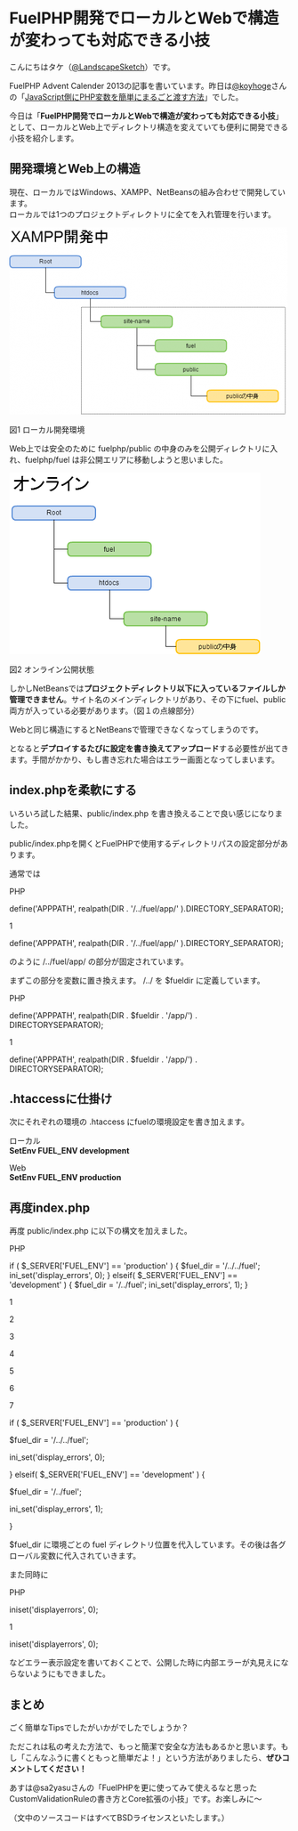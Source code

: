 FuelPHP開発でローカルとWebで構造が変わっても対応できる小技
==========================================================

こんにちはタケ（[@LandscapeSketch](https://twitter.com/LandscapeSketch)）です。

FuelPHP Advent Calender 2013の記事を書いています。昨日は[@koyhoge](https://twitter.com/koyhoge)さんの「[JavaScript側にPHP変数を簡単にまるごと渡す方法](http://d.hatena.ne.jp/koyhoge/20131206)」でした。

今日は「**FuelPHP開発でローカルとWebで構造が変わっても対応できる小技**」として、ローカルとWeb上でディレクトリ構造を変えていても便利に開発できる小技を紹介します。

## 開発環境とWeb上の構造

現在、ローカルではWindows、XAMPP、NetBeansの組み合わせで開発しています。  
 ローカルでは1つのプロジェクトディレクトリに全てを入れ管理を行います。

![fuelphp-adv-2](images/07/fuelphp-adv-2-500x336.png)

図1 ローカル開発環境

 

Web上では安全のために fuelphp/public の中身のみを公開ディレクトリに入れ、fuelphp/fuel は非公開エリアに移動しようと思いました。

![fuelphp-adv-1](images/07/fuelphp-adv-1.png)

図2 オンライン公開状態

しかしNetBeansでは**プロジェクトディレクトリ以下に入っているファイルしか管理できません**。サイト名のメインディレクトリがあり、その下にfuel、public両方が入っている必要があります。（図１の点線部分）

Webと同じ構造にするとNetBeansで管理できなくなってしまうのです。

となると**デプロイするたびに設定を書き換えてアップロード**する必要性が出てきます。手間がかかり、もし書き忘れた場合はエラー画面となってしまいます。

## index.phpを柔軟にする

いろいろ試した結果、public/index.php を書き換えることで良い感じになりました。

 

public/index.phpを開くとFuelPHPで使用するディレクトリパスの設定部分があります。

通常では

PHP

define('APPPATH', realpath(DIR . '/../fuel/app/' ).DIRECTORY\_SEPARATOR);

1

define('APPPATH', realpath(DIR . '/../fuel/app/' ).DIRECTORY\_SEPARATOR);

のように /../fuel/app/ の部分が固定されています。

 

まずこの部分を変数に置き換えます。 /../ を $fueldir に定義しています。

PHP

define('APPPATH', realpath(DIR . $fueldir . '/app/') . DIRECTORYSEPARATOR);

1

define('APPPATH', realpath(DIR . $fueldir . '/app/') . DIRECTORYSEPARATOR);

## .htaccessに仕掛け

次にそれぞれの環境の .htaccess にfuelの環境設定を書き加えます。

ローカル  
 **SetEnv FUEL\_ENV development**

Web  
 **SetEnv FUEL\_ENV production**

## 再度index.php

再度 public/index.php に以下の構文を加えました。

PHP

if ( $\_SERVER['FUEL\_ENV'] == 'production' ) { $fuel\_dir = '/../../fuel'; ini\_set('display\_errors', 0); } elseif( $\_SERVER['FUEL\_ENV'] == 'development' ) { $fuel\_dir = '/../fuel'; ini\_set('display\_errors', 1); }

1

2

3

4

5

6

7

if ( $\_SERVER['FUEL\_ENV'] == 'production' ) {

  $fuel\_dir = '/../../fuel';

  ini\_set('display\_errors', 0);

} elseif( $\_SERVER['FUEL\_ENV'] == 'development' )  {

  $fuel\_dir = '/../fuel';

  ini\_set('display\_errors', 1);

}

$fuel\_dir に環境ごとの fuel ディレクトリ位置を代入しています。その後は各グローバル変数に代入されていきます。

 

また同時に

PHP

iniset('displayerrors', 0);

1

iniset('displayerrors', 0);

などエラー表示設定を書いておくことで、公開した時に内部エラーが丸見えにならないようにもできました。

## まとめ

ごく簡単なTipsでしたがいかがでしたでしょうか？

ただこれは私の考えた方法で、もっと簡潔で安全な方法もあるかと思います。もし「こんなふうに書くともっと簡単だよ！」という方法がありましたら、**ぜひコメントしてください！**

 

あすは@sa2yasuさんの「FuelPHPを更に使ってみて使えるなと思ったCustomValidationRuleの書き方とCore拡張の小技」です。お楽しみに～

 

（文中のソースコードはすべてBSDライセンスといたします。）
